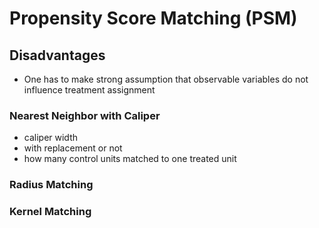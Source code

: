 # Propensity Score Matching (PSM)

## Disadvantages

- One has to make strong assumption that observable variables do not influence treatment assignment

### Nearest Neighbor with Caliper
- caliper width
- with replacement or not
- how many control units matched to one treated unit

### Radius Matching


### Kernel Matching
